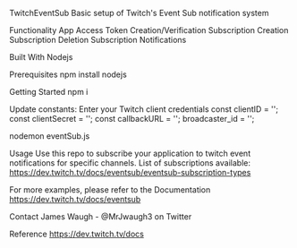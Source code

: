 TwitchEventSub
Basic setup of Twitch's Event Sub notification system

Functionality
App Access Token Creation/Verification
Subscription Creation
Subscription Deletion
Subscription Notifications

Built With
Nodejs

Prerequisites
npm install 
nodejs


Getting Started
npm i

Update constants:
Enter your Twitch client credentials
const clientID = '<YOUR CLIENT ID>';
const clientSecret = '<YOUR CLIENT SECRET>';
const callbackURL = '<YOUR NGROK URL>';
broadcaster_id = '<CHANNEL ID>';

nodemon eventSub.js

Usage
Use this repo to subscribe your application to twitch event notifications for specific channels.
List of subscriptions available: https://dev.twitch.tv/docs/eventsub/eventsub-subscription-types

For more examples, please refer to the Documentation
https://dev.twitch.tv/docs/eventsub

Contact
James Waugh - @MrJwaugh3 on Twitter

Reference
https://dev.twitch.tv/docs